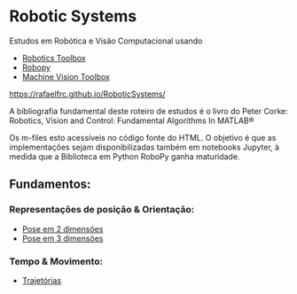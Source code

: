 # Robotic Systems

Estudos em Robótica e Visão Computacional usando

* [Robotics Toolbox](http://petercorke.com/wordpress/toolboxes/robotics-toolbox)
* [Robopy](https://adityadua24.github.io/robopy/)
* [Machine Vision Toolbox](http://petercorke.com/wordpress/toolboxes/machine-vision-toolbox)

https://rafaelfrc.github.io/RoboticSystems/

A bibliografia fundamental deste roteiro de estudos é o livro do Peter Corke: Robotics, Vision and Control: Fundamental Algorithms In MATLAB®

Os m-files esto acessíveis no código fonte do HTML. O objetivo é que as implementações sejam disponibilizadas também em notebooks Jupyter, à medida que a Biblioteca em Python RoboPy ganha maturidade.



## Fundamentos:
### Representações de posição & Orientação:
* [Pose em 2 dimensões](html/live_01_pose_in_2D.html)
* [Pose em 3 dimensões](html/live_02_pose_in_3D.html)

### Tempo & Movimento:
* [Trajetórias](html/live_03_trajetorias.html)

